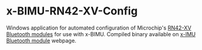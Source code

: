 x-BIMU-RN42-XV-Config
=====================
Windows application for automated configuration of Microchip's [RN42-XV Bluetooth modules](http://www.microchip.com/wwwproducts/Devices.aspx?dDocName=en560176) for use with x-BIMU.  Compiled binary available on [x-IMU Bluetooth module](http://www.x-io.co.uk/x-bimu-bluetooth-module) webpage.
